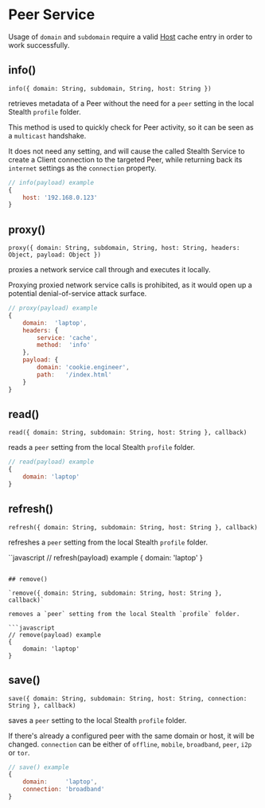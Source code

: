 
# Peer Service

Usage of `domain` and `subdomain` require a valid [Host](./Host.md)
cache entry in order to work successfully.

## info()

`info({ domain: String, subdomain, String, host: String })`

retrieves metadata of a Peer without the need for a `peer` setting in the local
Stealth `profile` folder.

This method is used to quickly check for Peer activity, so it can be seen as a
`multicast` handshake.

It does not need any setting, and will cause the called Stealth Service to create
a Client connection to the targeted Peer, while returning back its `internet`
settings as the `connection` property.

```javascript
// info(payload) example
{
	host: '192.168.0.123'
}
```

## proxy()

`proxy({ domain: String, subdomain, String, host: String, headers: Object, payload: Object })`

proxies a network service call through and executes it locally.

Proxying proxied network service calls is prohibited, as it would open up a potential
denial-of-service attack surface.

```javascript
// proxy(payload) example
{
	domain:  'laptop',
	headers: {
		service: 'cache',
		method:  'info'
	},
	payload: {
		domain: 'cookie.engineer',
		path:   '/index.html'
	}
}
```

## read()

`read({ domain: String, subdomain: String, host: String }, callback)`

reads a `peer` setting from the local Stealth `profile` folder.

```javascript
// read(payload) example
{
	domain: 'laptop'
}
```

## refresh()

`refresh({ domain: String, subdomain: String, host: String }, callback)`

refreshes a `peer` setting from the local Stealth `profile` folder.

``javascript
// refresh(payload) example
{
	domain: 'laptop'
}
```

## remove()

`remove({ domain: String, subdomain: String, host: String }, callback)`

removes a `peer` setting from the local Stealth `profile` folder.

```javascript
// remove(payload) example
{
	domain: 'laptop'
}
```

## save()

`save({ domain: String, subdomain: String, host: String, connection: String }, callback)`

saves a `peer` setting to the local Stealth `profile` folder.

If there's already a configured peer with the same domain or host, it will be changed.
`connection` can be either of `offline`, `mobile`, `broadband`, `peer`, `i2p` or `tor`.

```javascript
// save() example
{
	domain:     'laptop',
	connection: 'broadband'
}
```

